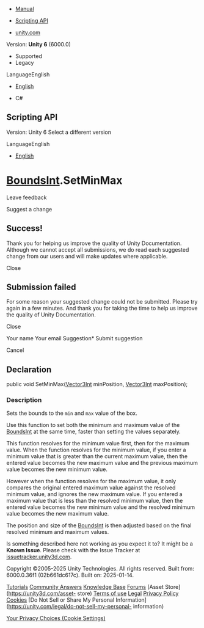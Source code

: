 [ ]()

  * [Manual](../Manual/index.html)
  * [Scripting API](../ScriptReference/index.html)

  * [unity.com](https://unity.com/)

Version: **Unity 6** (6000.0)

  * Supported
  * Legacy

LanguageEnglish

  * [English]()

  * C#

[ ](https://docs.unity3d.com)

## Scripting API

Version: Unity 6 Select a different version

LanguageEnglish

  * [English]()

#  [BoundsInt](BoundsInt.html).SetMinMax

Leave feedback

Suggest a change

## Success!

Thank you for helping us improve the quality of Unity Documentation. Although
we cannot accept all submissions, we do read each suggested change from our
users and will make updates where applicable.

Close

## Submission failed

For some reason your suggested change could not be submitted. Please <a>try
again</a> in a few minutes. And thank you for taking the time to help us
improve the quality of Unity Documentation.

Close

Your name Your email Suggestion* Submit suggestion

Cancel

[ ]()

## Declaration

public void SetMinMax([Vector3Int](Vector3Int.html) minPosition,
[Vector3Int](Vector3Int.html) maxPosition);

### Description

Sets the bounds to the `min` and `max` value of the box.

Use this function to set both the minimum and maximum value of the
[BoundsInt](BoundsInt.html) at the same time, faster than setting the values
separately.  
  
This function resolves for the minimum value first, then for the maximum
value. When the function resolves for the minimum value, if you enter a
minimum value that is greater than the current maximum value, then the entered
value becomes the new maximum value and the previous maximum value becomes the
new minimum value.  
  
However when the function resolves for the maximum value, it only compares the
original entered maximum value against the resolved minimum value, and ignores
the new maximum value. If you entered a maximum value that is less than the
resolved minimum value, then the entered value becomes the new minimum value
and the resolved minimum value becomes the new maximum value.  
  
The position and size of the [BoundsInt](BoundsInt.html) is then adjusted
based on the final resolved minimum and maximum values.

Is something described here not working as you expect it to? It might be a
**Known Issue**. Please check with the Issue Tracker at
[issuetracker.unity3d.com](https://issuetracker.unity3d.com).

Copyright ©2005-2025 Unity Technologies. All rights reserved. Built from:
6000.0.36f1 (02b661dc617c). Built on: 2025-01-14.

[Tutorials](https://unity3d.com/learn) [Community
Answers](https://answers.unity3d.com) [Knowledge
Base](https://support.unity3d.com/hc/en-us)
[Forums](https://forum.unity3d.com) [Asset Store](https://unity3d.com/asset-
store) [Terms of use](https://docs.unity3d.com/Manual/TermsOfUse.html)
[Legal](https://unity.com/legal) [Privacy
Policy](https://unity.com/legal/privacy-policy)
[Cookies](https://unity.com/legal/cookie-policy) [Do Not Sell or Share My
Personal Information](https://unity.com/legal/do-not-sell-my-personal-
information)

[Your Privacy Choices (Cookie Settings)](javascript:void\(0\);)

